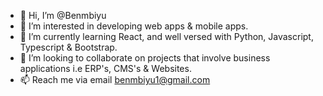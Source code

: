 - 👋 Hi, I’m @Benmbiyu
- 👀 I’m interested in developing web apps & mobile apps.
- 🌱 I’m currently learning React, and well versed with Python, Javascript, Typescript & Bootstrap.
- 💞️ I’m looking to collaborate on projects that involve business applications i.e ERP's, CMS's & Websites.
- 📫 Reach me via email benmbiyu1@gmail.com

<!---
Benmbiyu/Benmbiyu is a ✨ special ✨ repository because its `README.md` (this file) appears on your GitHub profile.
You can click the Preview link to take a look at your changes.
--->
